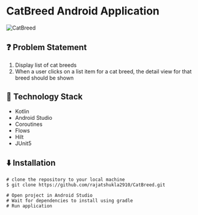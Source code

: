 
# CatBreed Android Application

![CatBreed](https://github.com/user-attachments/assets/636956c0-0685-4fce-b321-ba025a249720)

## ❓ Problem Statement

1.  Display list of cat breeds
2.  When a user clicks on a list item for a cat breed, the detail view for that breed should be shown

## 🚧 Technology Stack

- Kotlin
- Android Studio
- Coroutines
- Flows
- Hilt
- JUnit5

## ⬇️ Installation

```
# clone the repository to your local machine
$ git clone https://github.com/rajatshukla2910/CatBreed.git

# Open project in Android Studio 
# Wait for dependencies to install using gradle 
# Run application
```
